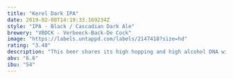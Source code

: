 ```yaml
---
title: "Kerel Dark IPA"
date: 2019-02-08T14:19:33.169234Z
style: "IPA - Black / Cascadian Dark Ale"
brewery: "VBDCK - Verbeeck-Back-De Cock"
image: "https://labels.untappd.com/labels/2147418?size=hd"
rating: "3.48"
description: "This beer shares its high hopping and high alcohol DNA with its paler IPA sibling, but like a stout or a porter, it gets its darker colour from roasted and dark malted barley, which also deepens the flavours a bit. It’s rich, hoppy and a bit sweet but still light on its feet."
abv: "6.6"
ibu: "54"
---
```

